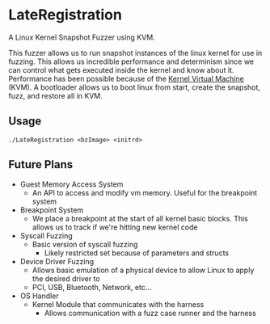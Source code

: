 # LateRegistration

A Linux Kernel Snapshot Fuzzer using KVM.

This fuzzer allows us to run snapshot instances of the linux kernel for use in fuzzing. This allows us incredible
performance and determinism since we can control what gets executed inside the kernel and know about it. Performance has
been possible because of the [Kernel Virtual Machine](https://www.linux-kvm.org/page/Main_Page) (KVM). A bootloader
allows us to boot linux from start, create the snapshot, fuzz, and restore all in KVM.

## Usage

`./LateRegistration <bzImage> <initrd>`

## Future Plans

* Guest Memory Access System
  * An API to access and modify vm memory. Useful for the breakpoint system
* Breakpoint System
  * We place a breakpoint at the start of all kernel basic blocks. This allows us to track if we're hitting new kernel
    code
* Syscall Fuzzing
  * Basic version of syscall fuzzing
    * Likely restricted set because of parameters and structs
* Device Driver Fuzzing
  * Allows basic emulation of a physical device to allow Linux to apply the desired driver to
  * PCI, USB, Bluetooth, Network, etc...
* OS Handler
  * Kernel Module that communicates with the harness
    * Allows communication with a fuzz case runner and the harness